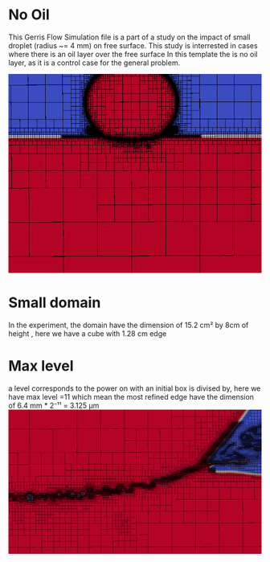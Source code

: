
# No Oil
This Gerris Flow Simulation file is a part of a study on the impact of small droplet (radius ~= 4 mm) on free surface. 
This study is interrested in cases where there is an oil layer over the free surface
In this template the is no oil layer, as it is a control case for the general problem.
 
![Overview of the domain, a section view with th coresponding meshing](image1.png)

# Small domain 


In the experiment, the domain have the dimension of 15.2 cm² by 8cm of height , here we have a cube with 1.28 cm edge

# Max level 

a level corresponds to the power on with an initial box is divised by, here we have max level =11 which mean the most refined edge have the dimension of 6.4 mm  * 2⁻¹¹ = 3.125 µm
![Zoom in of the meshing, the smallest edge is 3.125 µm](image2.png)
